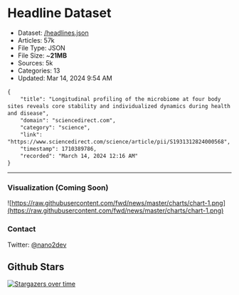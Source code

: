 # Headline Dataset

- Dataset: [/headlines.json](https://raw.githubusercontent.com/fwd/news/master/headlines.json) 
- Articles: 57k
- File Type: JSON
- File Size: ~**21MB**
- Sources: 5k
- Categories: 13
- Updated: Mar 14, 2024 9:54 AM

```
{
    "title": "Longitudinal profiling of the microbiome at four body sites reveals core stability and individualized dynamics during health and disease",
    "domain": "sciencedirect.com",
    "category": "science",
    "link": "https://www.sciencedirect.com/science/article/pii/S1931312824000568",
    "timestamp": 1710389786,
    "recorded": "March 14, 2024 12:16 AM"
}
```

---

### Visualization (Coming Soon)

![https://raw.githubusercontent.com/fwd/news/master/charts/chart-1.png](https://raw.githubusercontent.com/fwd/news/master/charts/chart-1.png)

### Contact 

Twitter: [@nano2dev](https://twitter.com/nano2dev)

## Github Stars

[![Stargazers over time](https://starchart.cc/fwd/news.svg)](https://starchart.cc/fwd/news)
